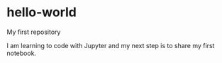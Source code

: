 # hello-world
My first repository

I am learning to code with Jupyter and my next step is to share my first notebook.
